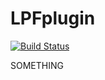 # LPFplugin

[![Build Status](https://dev.azure.com/frini/testProject/_apis/build/status/friniaccusonus.LPFplugin)](https://dev.azure.com/frini/testProject/_build/latest?definitionId=3)

SOMETHING

